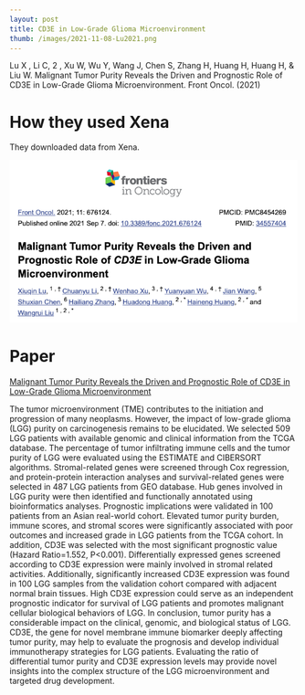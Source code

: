 ```yaml
---
layout: post
title: CD3E in Low-Grade Glioma Microenvironment
thumb: /images/2021-11-08-Lu2021.png
---
```


Lu X , Li C, 2 , Xu W, Wu Y, Wang J, Chen S, Zhang H, Huang H, Huang H, & Liu W. Malignant Tumor Purity Reveals the Driven and Prognostic Role of CD3E in Low-Grade Glioma Microenvironment. Front Oncol. (2021)

# How they used Xena
They downloaded data from Xena.

![Screenshot of the paper title on the Frontiers website](/images/2021-11-08-Lu2021.png)

# Paper
[Malignant Tumor Purity Reveals the Driven and Prognostic Role of CD3E in Low-Grade Glioma Microenvironment](https://www.ncbi.nlm.nih.gov/pmc/articles/PMC8454269/)

The tumor microenvironment (TME) contributes to the initiation and progression of many neoplasms. However, the impact of low-grade glioma (LGG) purity on carcinogenesis remains to be elucidated. We selected 509 LGG patients with available genomic and clinical information from the TCGA database. The percentage of tumor infiltrating immune cells and the tumor purity of LGG were evaluated using the ESTIMATE and CIBERSORT algorithms. Stromal-related genes were screened through Cox regression, and protein-protein interaction analyses and survival-related genes were selected in 487 LGG patients from GEO database. Hub genes involved in LGG purity were then identified and functionally annotated using bioinformatics analyses. Prognostic implications were validated in 100 patients from an Asian real-world cohort. Elevated tumor purity burden, immune scores, and stromal scores were significantly associated with poor outcomes and increased grade in LGG patients from the TCGA cohort. In addition, CD3E was selected with the most significant prognostic value (Hazard Ratio=1.552, P<0.001). Differentially expressed genes screened according to CD3E expression were mainly involved in stromal related activities. Additionally, significantly increased CD3E expression was found in 100 LGG samples from the validation cohort compared with adjacent normal brain tissues. High CD3E expression could serve as an independent prognostic indicator for survival of LGG patients and promotes malignant cellular biological behaviors of LGG. In conclusion, tumor purity has a considerable impact on the clinical, genomic, and biological status of LGG. CD3E, the gene for novel membrane immune biomarker deeply affecting tumor purity, may help to evaluate the prognosis and develop individual immunotherapy strategies for LGG patients. Evaluating the ratio of differential tumor purity and CD3E expression levels may provide novel insights into the complex structure of the LGG microenvironment and targeted drug development.
